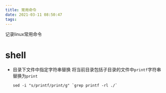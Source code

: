 ```yaml
---
title: 常用命令
date: 2021-03-11 08:50:47
tags:
---
```

记录linux常用命令
# shell
* 目录下文件中指定字符串替换
  将当前目录包括子目录的文件中`printf`字符串替换为`print`
  ```
  sed -i "s/printf/print/g" `grep printf -rl ./`
  ```